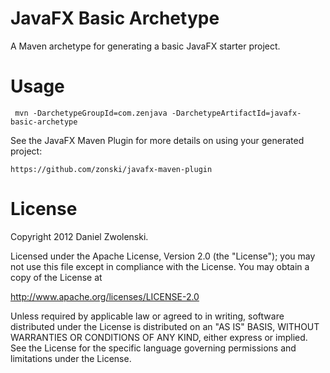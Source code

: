 JavaFX Basic Archetype
======================

A Maven archetype for generating a basic JavaFX starter project.

Usage 
======

```
 mvn -DarchetypeGroupId=com.zenjava -DarchetypeArtifactId=javafx-basic-archetype
```

See the JavaFX Maven Plugin for more details on using your generated project:

    https://github.com/zonski/javafx-maven-plugin


License
===========

Copyright 2012 Daniel Zwolenski.

Licensed under the Apache License, Version 2.0 (the "License"); you may not use this file except in compliance with the License. You may obtain a copy of the License at

http://www.apache.org/licenses/LICENSE-2.0

Unless required by applicable law or agreed to in writing, software distributed under the License is distributed on an "AS IS" BASIS, WITHOUT WARRANTIES OR CONDITIONS OF ANY KIND, either express or implied. See the License for the specific language governing permissions and limitations under the License.
